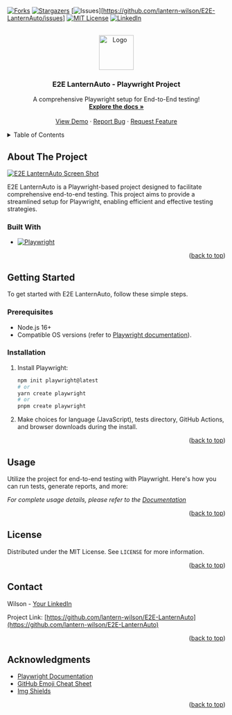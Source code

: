 <!-- Improved compatibility of back to top link: See: https://github.com/othneildrew/Best-README-Template/pull/73 -->
<a name="readme-top"></a>

<!-- PROJECT SHIELDS -->
<!--
*** Reference links for the badges
-->
[![Forks][forks-shield]][forks-url]
[![Stargazers][stars-shield]][stars-url]
[![Issues][issues-shield]][https://github.com/lantern-wilson/E2E-LanternAuto/issues]
[![MIT License][license-shield]][license-url]
[![LinkedIn][linkedin-shield]][linkedin-url]

<!-- PROJECT LOGO -->
<br />
<div align="center">
  <a href="https://github.com/lantern-wilson/E2E-LanternAuto">
    <img src="images/logo.png" alt="Logo" width="80" height="80">
  </a>

  <h3 align="center">E2E LanternAuto - Playwright Project</h3>

  <p align="center">
    A comprehensive Playwright setup for End-to-End testing!
    <br />
    <a href="https://github.com/lantern-wilson/E2E-LanternAuto"><strong>Explore the docs »</strong></a>
    <br />
    <br />
    <a href="https://github.com/lantern-wilson/E2E-LanternAuto">View Demo</a>
    ·
    <a href="https://github.com/lantern-wilson/E2E-LanternAuto/issues">Report Bug</a>
    ·
    <a href="https://github.com/lantern-wilson/E2E-LanternAuto/issues">Request Feature</a>
  </p>
</div>

<!-- TABLE OF CONTENTS -->
<details>
  <summary>Table of Contents</summary>
  <ol>
    <li><a href="#about-the-project">About The Project</a></li>
    <li>
      <a href="#getting-started">Getting Started</a>
      <ul>
        <li><a href="#prerequisites">Prerequisites</a></li>
        <li><a href="#installation">Installation</a></li>
      </ul>
    </li>
    <li><a href="#usage">Usage</a></li>
    <li><a href="#license">License</a></li>
    <li><a href="#contact">Contact</a></li>
    <li><a href="#acknowledgments">Acknowledgments</a></li>
  </ol>
</details>

<!-- ABOUT THE PROJECT -->
## About The Project

[![E2E LanternAuto Screen Shot][product-screenshot]](https://example.com)

E2E LanternAuto is a Playwright-based project designed to facilitate comprehensive end-to-end testing. This project aims to provide a streamlined setup for Playwright, enabling efficient and effective testing strategies.

### Built With

* [![Playwright][Playwright.dev]][Playwright-url]

<p align="right">(<a href="#readme-top">back to top</a>)</p>

<!-- GETTING STARTED -->
## Getting Started

To get started with E2E LanternAuto, follow these simple steps.

### Prerequisites

- Node.js 16+
- Compatible OS versions (refer to [Playwright documentation](https://playwright.dev/docs/intro)).

### Installation

1. Install Playwright:
   ```sh
   npm init playwright@latest
   # or
   yarn create playwright
   # or
   pnpm create playwright
   ```
2. Make choices for language (JavaScript), tests directory, GitHub Actions, and browser downloads during the install.

<p align="right">(<a href="#readme-top">back to top</a>)</p>

<!-- USAGE EXAMPLES -->
## Usage

Utilize the project for end-to-end testing with Playwright. Here's how you can run tests, generate reports, and more:

_For complete usage details, please refer to the [Documentation](https://github.com/lantern-wilson/E2E-LanternAuto)_

<p align="right">(<a href="#readme-top">back to top</a>)</p>

<!-- LICENSE -->
## License

Distributed under the MIT License. See `LICENSE` for more information.

<p align="right">(<a href="#readme-top">back to top</a>)</p>

<!-- CONTACT -->
## Contact

Wilson - [Your LinkedIn](https://linkedin.com/in/your-linkedin)

Project Link: [https://github.com/lantern-wilson/E2E-LanternAuto](https://github.com/lantern-wilson/E2E-LanternAuto)

<p align="right">(<a href="#readme-top">back to top</a>)

</p>

<!-- ACKNOWLEDGMENTS -->
## Acknowledgments

* [Playwright Documentation](https://playwright.dev/docs/intro)
* [GitHub Emoji Cheat Sheet](https://www.webpagefx.com/tools/emoji-cheat-sheet)
* [Img Shields](https://shields.io)

<p align="right">(<a href="#readme-top">back to top</a>)</p>

<!-- MARKDOWN LINKS & IMAGES -->
[contributors-shield]: https://img.shields.io/github/contributors/lantern-wilson/E2E-LanternAuto.svg?style=for-the-badge
[contributors-url]: https://github.com/lantern-wilson/E2E-LanternAuto/graphs/contributors
[forks-shield]: https://img.shields.io/github/forks/lantern-wilson/E2E-LanternAuto.svg?style=for-the-badge
[forks-url]: https://github.com/lantern-wilson/E2E-LanternAuto/network/members
[stars-shield]: https://img.shields.io/github/stars/lantern-wilson/E2E-LanternAuto.svg?style=for-the-badge
[stars-url]: https://github.com/lantern-wilson/E2E-LanternAuto/stargazers
[issues-shield]: https://img.shields.io/github/issues/lantern-wilson/E2E-LanternAuto.svg?style=for-the-badge
[issues-url]: https://github.com/lantern-wilson/E2E-LanternAuto/issues
[license-shield]: https://img.shields.io/github/license/lantern-wilson/E2E-LanternAuto.svg?style=for-the-badge
[license-url]: https://github.com/lantern-wilson/E2E-LanternAuto/blob/master/LICENSE
[linkedin-shield]: https://img.shields.io/badge/-LinkedIn-black.svg?style=for-the-badge&logo=linkedin&colorB=555
[linkedin-url]: https://linkedin.com/in/lantern-wilson
[product-screenshot]: images/screenshot.png
[Playwright.dev]: https://img.shields.io/badge/Playwright-52A7F9?style=for-the-badge&logo=playwright&logoColor=white
[Playwright-url]: https://playwright.dev/
